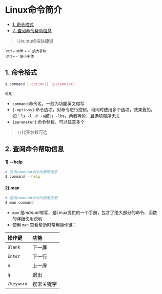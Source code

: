 # Linux命令简介

* [1. 命令格式](#1-命令格式)
* [2. 查阅命令帮助信息](#2-查阅命令帮助信息)

> Ubuntu终端快捷键

<small>
`ctrl + shift + =`  放大字体<br/>
`ctrl + -` 缩小字体
</small>

## 1. 命令格式
```sh
$ command [-options] [parameter]
```
<small>说明：</small>
* `command`:命令名，一般为功能英文缩写
* `[-options]`:命令选项，对命令进行控制。可同时使用多个选项，效果叠加。<br/>如：`ls -l -h -a`或`ls -lha`，两者等价，且选项顺序无关
* `[parameter]`:命令参数，可以任意多个

>`[]`代表参数可选

## 2. 查阅命令帮助信息
#### 1) --help
```sh
# 显示command命令的帮助信息
$ command --help
```
#### 2) man
```sh
# 查阅command命令的使用手册
$ man command
```
* `man` 是*manual*缩写，是Linux提供的一个手册，包含了绝大部分的命令、函数的详细使用说明
* 使用 `man` 查看帮助时常用操作键：

|操作键|功能|
|:-|:-|
|`Blank`|下一屏|
|`Enter`|下一行|
|`b`|上一屏|
|`q`|退出|
|`/keyword`|搜索关键字|